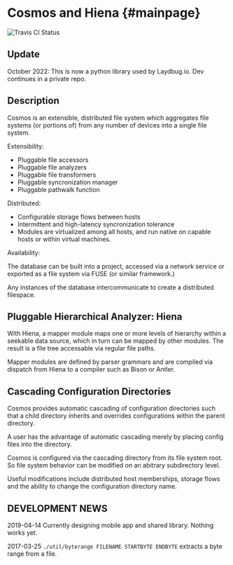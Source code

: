 Cosmos and Hiena	{#mainpage}
================

![Travis CI Status](https://api.travis-ci.org/element0/hiena.svg?branch=iphdev)

## Update ##

October 2022: This is now a python library used by Laydbug.io. Dev continues in a private repo.


## Description ##


Cosmos is an extensible, distributed file system which aggregates file systems (or portions of) from any number of devices into a single file system.

Extensibility:

- Pluggable file accessors
- Pluggable file analyzers
- Pluggable file transformers
- Pluggable syncronization manager
- Pluggable pathwalk function


Distributed:

- Configurable storage flows between hosts
- Intermittent and high-latency syncronization tolerance
- Modules are virtualized among all hosts, and run native on capable hosts or within virtual machines.


Availability:

The database can be built into a project, accessed via a network service or exported as a file system via FUSE (or similar framework.)

Any instances of the database intercommunicate to create a distributed filespace.



## Pluggable Hierarchical Analyzer: Hiena ##


With Hiena, a mapper module maps one or more levels of hierarchy within a seekable data source, which in turn can be mapped by other modules. The result is a file tree accessable via regular file paths.

Mapper modules are defined by parser grammars and are compiled via dispatch from Hiena to a compiler such as Bison or Antler.




## Cascading Configuration Directories ##


Cosmos provides automatic cascading of configuration directories such that a child directory inherits and overrides configurations within the parent directory.

A user has the advantage of automatic cascading merely by placing config files into the directory.

Cosmos is configured via the cascading directory from its file system root. So file system behavior can be modified on an abitrary subdirectory level.

Useful modifications include distributed host memberships, storage flows and the ability to change the configuration directory name.



## DEVELOPMENT NEWS ##


2019-04-14  Currently designing mobile app and shared library. Nothing works yet.


2017-03-25	`./util/byterange FILENAME STARTBYTE ENDBYTE` extracts a byte range from a file.



